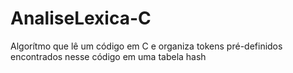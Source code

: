 # AnaliseLexica-C
Algorítmo que lê um código em C e organiza tokens pré-definidos encontrados nesse código em uma tabela hash
